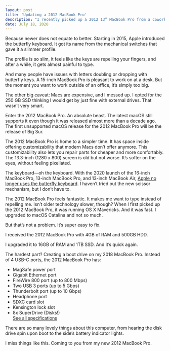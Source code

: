```yaml
---
layout: post
title: 'Updating a 2012 MacBook Pro'
description: "I recently picked up a 2012 13” MacBook Pro from a coworker. Why, would I take a 2012 MacBook Pro when I already own a 15” 2018 MacBook Pro?"
date: July 18, 2020
---
```


Because newer does not equate to better.
Starting in 2015, Apple introduced the butterfly keyboard. It got its name from the mechanical switches that gave it a slimmer profile.

The profile is so slim, it feels like the keys are repelling your fingers, and after a while, it gets almost painful to type.

And many people have issues with letters doubling or dropping with butterfly keys.
A 15-inch MacBook Pro is pleasant to work on at a desk. But the moment you want to work outside of an office, it’s simply too big.

The other big caveat: Macs are expensive, and I messed up. I opted for the 250 GB SSD thinking I would get by just fine with external drives. That wasn’t very smart.

Enter the 2012 MacBook Pro. An absolute beast. The latest macOS still supports it even though it was released almost more than a decade ago. The first unsupported macOS release for the 2012 MacBook Pro will be the release of Big Sur.

The 2012 MacBook Pro is home to a simpler time. It has space inside offering customizability that modern Macs don’t offer anymore. This customizability also lets you repair parts for cheaper and more comfortably.
The 13.3-inch (1280 x 800) screen is old but not worse. It’s softer on the eyes, without feeling pixellated.

The keyboard—oh the keyboard. With the 2020 launch of the 16-inch ‌MacBook Pro‌, 13-inch ‌MacBook Pro‌, and 13-inch ‌MacBook Air‌, [Apple no longer uses the ‌butterfly keyboard](https://www.macrumors.com/guide/butterfly-keyboard-vs-scissor-keyboard/). I haven’t tried out the new scissor mechanism, but I don’t have to.

The 2012 MacBook Pro feels fantastic. It makes me want to type instead of repelling me.
Isn’t older technology slower, though? When I first picked up the 2012 MacBook Pro, it was running OS X Mavericks. And it was fast. I upgraded to macOS Catalina and not so much.

But that’s not a problem. It’s super easy to fix.

I received the 2012 MacBook Pro with 4GB of RAM and 500GB HDD.

I upgraded it to 16GB of RAM and 1TB SSD. And it’s quick again.

The hardest part? Creating a boot drive on my 2018 MacBook Pro.
Instead of 4 USB-C ports, the 2012 MacBook Pro has:
- MagSafe power port
- Gigabit Ethernet port
- FireWire 800 port (up to 800 Mbps)
- Two USB 3 ports (up to 5 Gbps)
- Thunderbolt port (up to 10 Gbps)
- Headphone port
- SDXC card slot
- Kensington lock slot
- 8x SuperDrive (Disks!)  
[See all specifications](https://support.apple.com/kb/sp649?locale=en_US)

There are so many lovely things about this computer, from hearing the disk drive spin upon boot to the side’s battery indicator lights.

I miss things like this. Coming to you from my new 2012 MacBook Pro.